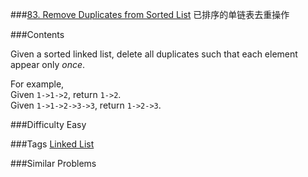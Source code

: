 ###[83. Remove Duplicates from Sorted List](https://leetcode.com/problems/remove-duplicates-from-sorted-list/)
已排序的单链表去重操作

###Contents
<p><p>
Given a sorted linked list, delete all duplicates such that each element appear only <i>once</i>.
</p>
<p>
For example,<br/>
Given <code>1-&gt;1-&gt;2</code>, return <code>1-&gt;2</code>.<br/>
Given <code>1-&gt;1-&gt;2-&gt;3-&gt;3</code>, return <code>1-&gt;2-&gt;3</code>.
</p></p>

###Difficulty
Easy

###Tags
[Linked List](https://leetcode.com/tag/linked-list/)

###Similar Problems


